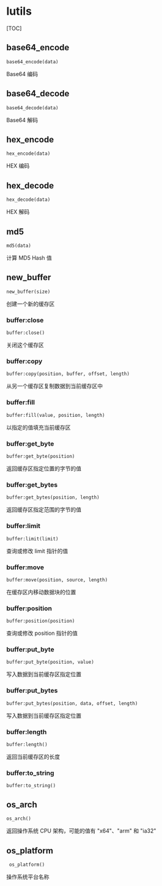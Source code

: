 # lutils

[TOC]

## base64_encode

    base64_encode(data)

Base64 编码

## base64_decode

    base64_decode(data)

Base64 解码

## hex_encode

    hex_encode(data)

HEX 编码

## hex_decode

    hex_decode(data)

HEX 解码

## md5

    md5(data)

计算 MD5 Hash 值

## new_buffer

    new_buffer(size)

创建一个新的缓存区

### buffer:close

    buffer:close()

关闭这个缓存区

### buffer:copy

    buffer:copy(position, buffer, offset, length)

从另一个缓存区复制数据到当前缓存区中

### buffer:fill

    buffer:fill(value, position, length)

以指定的值填充当前缓存区

### buffer:get_byte

    buffer:get_byte(position)

返回缓存区指定位置的字节的值

### buffer:get_bytes

    buffer:get_bytes(position, length)

返回缓存区指定范围的字节的值

### buffer:limit

    buffer:limit(limit)

查询或修改 limit 指针的值

### buffer:move

    buffer:move(position, source, length)

在缓存区内移动数据块的位置

### buffer:position

    buffer:position(position)

查询或修改 position 指针的值    

### buffer:put_byte

    buffer:put_byte(position, value)

写入数据到当前缓存区指定位置

### buffer:put_bytes

    buffer:put_bytes(position, data, offset, length)

写入数据到当前缓存区指定位置

### buffer:length

    buffer:length()

返回当前缓存区的长度

### buffer:to_string

    buffer:to_string()

## os_arch

    os_arch()

返回操作系统 CPU 架构，可能的值有 "x64"、"arm" 和 "ia32"

## os_platform
 
     os_platform()

操作系统平台名称

